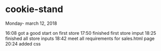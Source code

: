 # cookie-stand

Monday- march 12, 2018 

16:08 got a good start on first store
17:50 finished first store imput
18:25 finished all store inputs
18:42 meet all requirements for sales.html page
20:24 added css 